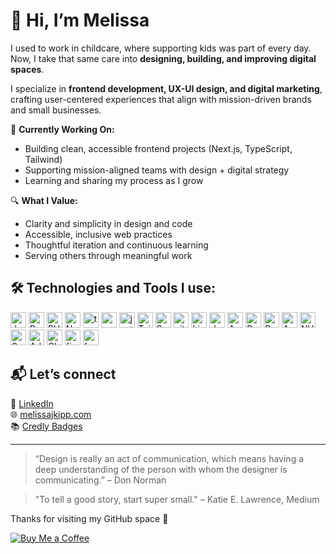# 👋 Hi, I’m Melissa

I used to work in childcare, where supporting kids was part of every day. Now, I take that same care into **designing, building, and improving digital spaces**.

I specialize in **frontend development, UX-UI design, and digital marketing**, crafting user-centered experiences that align with mission-driven brands and small businesses.

🌿 **Currently Working On:**  
- Building clean, accessible frontend projects (Next.js, TypeScript, Tailwind)  
- Supporting mission-aligned teams with design + digital strategy  
- Learning and sharing my process as I grow

🔍 **What I Value:**  
- Clarity and simplicity in design and code  
- Accessible, inclusive web practices  
- Thoughtful iteration and continuous learning  
- Serving others through meaningful work

## 🛠️ Technologies and Tools I use:
<img alt="Java" src="https://img.shields.io/badge/Java-ED8B00?style=for-the-badge&logo=openjdk&logoColor=white" height="25px" /> <img alt="Python" src="https://img.shields.io/badge/python-3670A0?style=for-the-badge&logo=python&logoColor=ffdd54" height="25px" /> <img alt="PHP" src="https://img.shields.io/badge/php-%23777BB4.svg?style=for-the-badge&logo=php&logoColor=white" height="25px" /> <img alt="NextJs" src="https://img.shields.io/badge/Next-black?style=for-the-badge&logo=next.js&logoColor=white" height="25px" /> <img alt="typescript" src="https://img.shields.io/badge/typescript-%23007ACC.svg?style=for-the-badge&logo=typescript&logoColor=white" height="25px" /> <img alt="cypress" src="https://img.shields.io/badge/-cypress-%23E5E5E5?style=for-the-badge&logo=cypress&logoColor=058a5e" height="25px" /> <img alt="jest" src="https://img.shields.io/badge/-jest-%23C21325?style=for-the-badge&logo=jest&logoColor=white" height="25px" /> <img alt="Tailwidcss" src="https://img.shields.io/badge/Tailwind_CSS-38B2AC?style=for-the-badge&logo=tailwind-css&logoColor=white" height="25px"/> <img alt="Sass" src="https://img.shields.io/badge/SASS-hotpink.svg?style=for-the-badge&logo=SASS&logoColor=white" height="25px" /> <img alt="git" src="https://img.shields.io/badge/git-%23F05033.svg?style=for-the-badge&logo=git&logoColor=white" height="25px" /> <img alt="Linux" src="https://img.shields.io/badge/Linux-FCC624?style=for-the-badge&logo=linux&logoColor=black" height="25px" /> <img alt="docker" src="https://img.shields.io/badge/docker-%230db7ed.svg?style=for-the-badge&logo=docker&logoColor=white" height="25px" /> <img alt="AWS" src="https://img.shields.io/badge/AWS-%23FF9900.svg?style=for-the-badge&logo=amazon-aws&logoColor=white" height="25px"/> <img alt="Redis" src="https://img.shields.io/badge/redis-%23DD0031.svg?style=for-the-badge&logo=redis&logoColor=white" height="25px" /> <img alt="Postgres" src="https://img.shields.io/badge/postgres-%23316192.svg?style=for-the-badge&logo=postgresql&logoColor=white" height="25px" /> <img alt="Accessibility" src="https://img.shields.io/badge/Accessibility-%230170EA.svg?style=for-the-badge&logo=Accessibility&logoColor=white" height="25px" /> <img alt="NVDA" src="https://img.shields.io/badge/NVDA-%23630093.svg?style=for-the-badge&logo=NVDA&logoColor=white" height="25px" /> <img alt="Sanity" src="https://img.shields.io/badge/Sanity-F03E2F?logo=sanity&logoColor=fff&style=flat-square" height="25px" /> <img alt="Adobe Creative Cloud" src="https://img.shields.io/badge/Adobe%20Creative%20Cloud-DA1F26.svg?style=for-the-badge&logo=Adobe%20Creative%20Cloud&logoColor=white" height="25px" /> <img alt="Cloudinary" src="https://img.shields.io/badge/Cloudinary-3448c5.svg?style=for-the-badge&logo=Cloudinary=white" height="25px" /> <img alt="figma" src="https://img.shields.io/badge/figma-%23F24E1E.svg?style=for-the-badge&logo=figma&logoColor=white" height="25px" /> <img alt="freelancer" src="https://img.shields.io/badge/Freelancer-29B2FE?style=for-the-badge&logo=Freelancer&logoColor=white" height="25px" />


## 📬 Let’s connect

💼 [LinkedIn](https://www.linkedin.com/in/melissajkipp/)  
🌐 [melissajkipp.com](https://melissajkipp.com)  
📚 [Credly Badges](https://www.credly.com/users/melissakipp/badges)



---

> “Design is really an act of communication, which means having a deep understanding of the person with whom the designer is communicating.” – Don Norman

> "To tell a good story, start super small." – Katie E. Lawrence, Medium

Thanks for visiting my GitHub space 🌿

<!-- https://ileriayo.github.io/markdown-badges/#badges -->

[![Buy Me a Coffee](https://img.shields.io/badge/Buy%20me%20a%20coffee-BD5FFF?style=flat-square&logo=buymeacoffee&logoColor=white)](https://www.buymeacoffee.com/melissakipp)